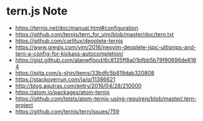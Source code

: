 tern.js Note
=============

- https://ternjs.net/doc/manual.html#configuration
- https://github.com/ternjs/tern_for_vim/blob/master/doc/tern.txt
- https://github.com/carlitux/deoplete-ternjs
- https://www.gregjs.com/vim/2016/neovim-deoplete-jspc-ultisnips-and-tern-a-config-for-kickass-autocompletion/
- https://gist.github.com/alanwflood/6c8135ff8a01bfbb5b79f90696de6164
- https://qiita.com/s-shin/items/33bdfc5b819dab320808
- https://stackoverrun.com/ja/q/11386621
- http://blog.aqutras.com/entry/2016/04/28/210000
- https://atom.io/packages/atom-ternjs
- https://github.com/tststs/atom-ternjs-using-requirejs/blob/master/.tern-project
- https://github.com/ternjs/tern/issues/759


